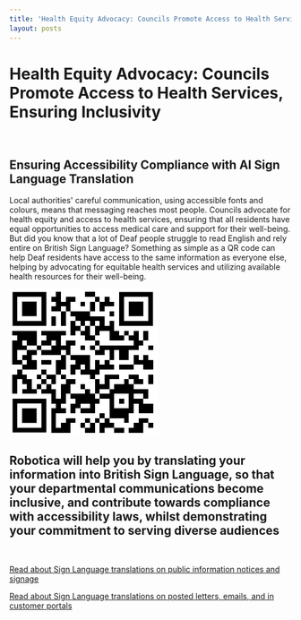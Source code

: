 ```yaml
---
title: 'Health Equity Advocacy: Councils Promote Access to Health Services, Ensuring Inclusivity'
layout: posts
---
```


# Health Equity Advocacy: Councils Promote Access to Health Services, Ensuring Inclusivity

![]()

## Ensuring Accessibility Compliance with AI Sign Language Translation

Local authorities' careful communication, using accessible fonts and colours, means that messaging reaches most people.  Councils advocate for health equity and access to health services, ensuring that all residents have equal opportunities to access medical care and support for their well-being.  
But did you know that a lot of Deaf people struggle to read English and rely entire on British Sign Language?
Something as simple as a QR code can help Deaf residents have access to the same information as everyone else, helping by advocating for equitable health services and utilizing available health resources for their well-being.

![QR Code](/posts/images/qr-contact.png)

## Robotica will help you by translating your information into British Sign Language, so that your departmental communications become inclusive, and contribute towards compliance with accessibility laws, whilst demonstrating your commitment to serving diverse audiences

<br/>

[Read about Sign Language translations on public information notices and signage](/solutions/gazette)

[Read about Sign Language translations on posted letters, emails, and in customer portals](/solutions/correspondent)
